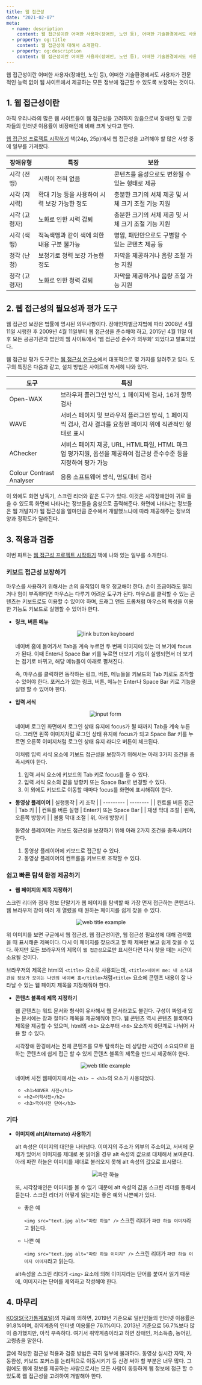 ```yaml
---
title: 웹 접근성
date: "2021-02-07"
meta:
  - name: description
    content: 웹 접근성이란 어떠한 사용자(장애인, 노인 등), 어떠한 기술환경에서도 사용자가 전문적인 능력 없이 웹 사이트에서 제공하는 모든 정보에 접근할 수 있도록 보장하는 것이다.
  - property: og:title
    content: 웹 접근성에 대해서 소개한다.
  - property: og:description
    content: 웹 접근성이란 어떠한 사용자(장애인, 노인 등), 어떠한 기술환경에서도 사용자가 전문적인 능력 없이 웹 사이트에서 제공하는 모든 정보에 접근할 수 있도록 보장하는 것이다.
---
```


웹 접근성이란 어떠한 사용자(장애인, 노인 등), 어떠한 기술환경에서도 사용자가 전문적인 능력 없이 웹 사이트에서 제공하는 모든 정보에 접근할 수 있도록 보장하는 것이다.

## 1. 웹 접근성이란

아직 우리나라의 많은 웹 사이트들이 웹 접근성을 고려하지 않음으로써 장애인 및 고령자들의 인터넷 이용률이 비장애인에 비해 크게 낮다고 한다.

[웹 접근성 프로젝트 시작하기](http://www.yes24.com/Product/Goods/8221361) 책(24p, 25p)에서 웹 접근성을 고려해야 할 많은 사항 중에 일부를 가져왔다.

| 장애유형      | 특징                                          | 보완                                                |
| ------------- | --------------------------------------------- | --------------------------------------------------- |
| 시각 (전맹)   | 시력이 전혀 없음                              | 콘텐츠를 음성으로도 변환될 수 있는 형태로 제공      |
| 시각 (저시력) | 확대 기능 등을 사용하여 시력 보강 가능한 정도 | 충분한 크기의 서체 제공 및 서체 크기 조절 기능 지원 |
| 시각 (고령자) | 노화로 인한 시력 감퇴                         | 충분한 크기의 서체 제공 및 서체 크기 조절 기능 지원 |
| 시각 (색맹)   | 적녹색맹과 같이 색에 의한 내용 구분 불가능    | 명암, 패턴만으로도 구별할 수 있는 콘텐츠 제공 등    |
| 청각 (난청)   | 보청기로 청력 보강 가능한 정도                | 자막을 제공하거나 음량 조절 가능 지원               |
| 청각 (고령자) | 노화로 인한 청력 감퇴                         | 자막을 제공하거나 음량 조절 가능 지원               |

## 2. 웹 접근성의 필요성과 평가 도구

웹 접근성 보장은 법률에 명시된 의무사항이다. 장애인차별금지법에 따라 2008년 4월 11일 시행한 후 2009년 4월 11일부터 웹 접근성을 준수해야 하고, 2015년 4월 11일 이후 모든 공공기관과 법인의 웹 사이트에서 '웹 접근성 준수가 의무화' 되었다고 발표되었다.

웹 접근성 평가 도구로는 [웹 접근성 연구소](https://www.wah.or.kr:444/Participation/online-wah.asp)에서 대표적으로 몇 가지를 알려주고 있다. 도구의 특징은 다음과 같고, 설치 방법은 사이트에 자세히 나와 있다.

| 도구                     | 특징                                                                                                             |
| ------------------------ | ---------------------------------------------------------------------------------------------------------------- |
| Open-WAX                 | 브라우저 플러그인 방식, 1 페이지씩 검사, 16개 항목 검사                                                          |
| WAVE                     | 서비스 페이지 및 브라우저 플러그인 방식, 1 페이지씩 검사, 검사 결과를 요청한 페이지 위에 직관적인 형태로 표시    |
| AChecker                 | 서비스 페이지 제공, URL, HTML파일, HTML 마크업 평가지원, 옵션을 제공하여 접근성 준수수준 등을 지정하여 평가 가능 |
| Colour Contrast Analyser | 응용 소프트웨어 방식, 명도대비 검사                                                                              |

이 외에도 화면 낭독기, 스크린 리더와 같은 도구가 있다. 이것은 시각장애인이 귀로 들을 수 있도록 화면에 나타나는 정보들을 음성으로 출력해준다. 화면에 나타나는 정보들은 웹 개발자가 웹 접근성을 얼마만큼 준수해서 개발했느냐에 따라 제공해주는 정보의 양과 정확도가 달라진다.

## 3. 적용과 검증

이번 파트는 [웹 접근성 프로젝트 시작하기](http://www.yes24.com/Product/Goods/8221361) 책에 나와 있는 일부를 소개한다.

### 키보드 접근성 보장하기

마우스를 사용하기 위해서는 손의 움직임이 매우 정교해야 한다. 손이 조금이라도 떨리거나 힘이 부족하다면 마우스는 다루기 어려운 도구가 된다. 마우스를 클릭할 수 있는 콘텐츠는 키보드로도 이용할 수 있어야 하며, 드래그 앤드 드롭처럼 마우스의 특성을 이용한 기능도 키보드로 실행할 수 있어야 한다.

- <b>링크, 버튼 메뉴</b>

  <center>
    <figure>
      <img src="https://user-images.githubusercontent.com/22426851/107138827-22fe5b00-695a-11eb-8d4b-fc752acc2521.png" alt="link button keyboard">
    </figure>
  </center>
  네이버 홈에 들어가서 Tab을 계속 누르면 두 번째 이미지에 있는 더 보기에 focus가 된다. 이때 Enter나 Space Bar 키를 누르면 더보기 기능이 실행되면서 더 보기는 접기로 바뀌고, 해당 메뉴들이 아래로 펼쳐진다.

  즉, 마우스를 클릭하면 동작하는 링크, 버튼, 메뉴들을 키보드의 Tab 키로도 조작할 수 있어야 한다. 포커스가 있는 링크, 버튼, 메뉴는 Enter나 Space Bar 키로 기능을 실행 할 수 있어야 한다.

- <b>입력 서식</b>

  <center>
    <figure>
      <img src="https://user-images.githubusercontent.com/22426851/107138983-4aa1f300-695b-11eb-8436-652b31e1eae8.png" alt="input form">
    </figure>
  </center>
  네이버 로그인 화면에서 로그인 상태 유지에 focus가 될 때까지 Tab을 계속 누른다. 그러면 왼쪽 이미지처럼 로그인 상태 유지에 focus가 되고 Space Bar 키를 누르면 오른쪽 이미지처럼 로그인 상태 유지 라디오 버튼이 체크된다.

  이처럼 입력 서식 요소에 키보드 접근성을 보장하기 위해서는 아래 3가지 조건을 충족시켜야 한다.

  1. 입력 서식 요소에 키보드의 Tab 키로 focus를 둘 수 있다.
  2. 입력 서식 요소의 값을 방향키 또는 Space Bar로 변경할 수 있다.
  3. 이 외에도 키보드로 이동할 때마다 focus를 화면에 표시해줘야 한다.

- <b>동영상 플레이어</b>
  | 실행동작 | 키 조작 |
  | --------- | -------- |
  | 컨트롤 버튼 접근 | Tab 키 |
  | 컨트롤 버튼 실행 | Enter키 또는 Space Bar |
  | 재생 막대 조절 | 왼쪽, 오른쪽 방향키 |
  | 볼륨 막대 조절 | 위, 아래 방향키 |

  동영상 플레이어는 키보드 접근성을 보장하기 위해 아래 2가지 조건을 충족시켜야 한다.

  1. 동영상 플레이어에 키보드로 접근할 수 있다.
  2. 동영상 플레이어의 컨트롤을 키보드로 조작할 수 있다.

### 쉽고 빠른 탐색 환경 제공하기

- <b>웹 페이지의 제목 지정하기</b>

스크린 리더와 점자 정보 단말기가 웹 페이지를 탐색할 때 가장 먼저 접근하는 콘텐츠다. 웹 브라우저 창이 여러 개 열렸을 때 원하는 페이지를 쉽게 찾을 수 있다.

  <center>
    <figure>
      <img src="https://user-images.githubusercontent.com/22426851/107139394-30b5df80-695e-11eb-91ad-41e534921861.png" alt="web title example">
    </figure>
  </center>

위 이미지를 보면 구글에서 웹 접근성, 웹 접근성이란, 웹 접근성 필요성에 대해 검색했을 때 표시해준 제목이다. 다시 이 페이지를 찾으려고 할 때 제목만 보고 쉽게 찾을 수 있다. 하지만 모든 브라우저의 제목이 `웹 접근성`으로만 표시한다면 다시 찾을 때는 시간이 소요될 것이다.

브라우저의 제목은 html의 `<title>` 요소로 사용되는데, `<title>네이버 me: 내 소식과 관심 정보가 모이는 나만의 네이버 홈</title>`처럼`<title>` 요소에 콘텐츠 내용이 잘 나타날 수 있는 웹 페이지 제목을 지정해줘야 한다.

- <b>콘텐츠 블록에 제목 지정하기</b>

  웹 콘텐츠는 워드 문서와 형식이 유사해서 웹 문서라고도 불린다. 구성이 짜임새 있는 문서에는 장과 절마다 제목을 제공해줘야 한다. 웹 콘텐츠 역시 콘텐츠 블록마다 제목을 제공할 수 있으며, html의 `<h1>` 요소부터 `<h6>` 요소까지 6단계로 나뉘어 사용 할 수 있다.

  시각장애 환경에서는 전체 콘텐츠를 모두 탐색하는 데 상당한 시간이 소요되므로 원하는 콘텐츠에 쉽게 접근 할 수 있게 콘텐츠 블록의 제목을 반드시 제공해야 한다.

  <center>
    <figure>
      <img src="https://user-images.githubusercontent.com/22426851/107139887-d28afb80-6961-11eb-8331-d4486c405aeb.png" alt="web title example">
    </figure>
  </center>

  네이버 사전 웹페이지에서는 `<h1> ~ <h3>`의 요소가 사용되었다.

  - `<h1>NAVER 사전</h1>`
  - `<h2>어학사전</h2>`
  - `<h3>국어사전 단어</h3>`

### 기타

- <b>이미지에 alt(Alternate) 사용하기</b>

  alt 속성은 이미지의 대안을 나타낸다. 이미지의 주소가 외부의 주소이고, 서버에 문제가 있어서 이미지를 제대로 못 읽어올 경우 alt 속성의 값으로 대체해서 보여준다. 아래 파란 하늘은 이미지를 제대로 불러오지 못해 alt 속성의 값으로 표시됐다.

  <center>
    <figure>
      <img src="" alt="파란 하늘">
    </figure>
  </center>

  또, 시각장애인은 이미지를 볼 수 없기 때문에 alt 속성의 값을 스크린 리더를 통해서 듣는다. 스크린 리더가 어떻게 읽는지는 좋은 예와 나쁜예가 있다.

  - 좋은 예

    `<img src="text.jpg alt="파란 하늘" />` 스크린 리더가 `파란 하늘 이미지`라고 읽는다.

  - 나쁜 예

    `<img src="text.jpg alt="파란 하늘 이미지" />` 스크린 리더가 `파란 하늘 이미지 이미지`라고 읽는다.

  alt속성을 스크린 리더가 `<img>` 요소에 의해 이미지라는 단어를 붙여서 읽기 때문에, 이미지라는 단어를 제외하고 작성해야 한다.

## 4. 마무리

[KOSIS(국가통계포털)](https://kosis.kr/statHtml/statHtml.do?orgId=127&tblId=DT_12017N006)의 자료에 의하면, 2019년 기준으로 일반인들의 인터넷 이용률은 91.8%이며, 취약계층의 인터넷 이용률은 76.1%이다. 2013년 기준으로 56.7%보다 많이 증가했지만, 아직 부족하다. 여기서 취약계층이라고 하면 장애인, 저소득층, 농어민, 고령층을 말한다.

글에 작성한 접근성 적용과 검증 방법은 극히 일부에 불과하다. 동영상 실시간 자막, 자동완성, 키보드 포커스를 논리적으로 이동시키기 등 신경 써야 할 부분은 너무 많다. 그럼에도 웹에 정보를 제공하는 사람으로서는 모든 사람이 동등하게 웹 정보에 접근 할 수 있도록 웹 접근성을 고려하여 개발해야 한다.
